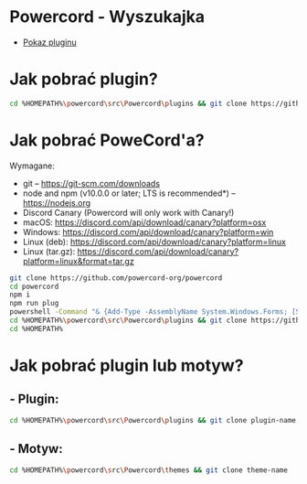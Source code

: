 # Powercord - Wyszukajka

- [Pokaz pluginu](https://streamable.com/uwu4au)

# Jak pobrać plugin?

```bash
cd %HOMEPATH%\powercord\src\Powercord\plugins && git clone https://github.com/Donnnek/-POWERCORD-WYSZUKAJKA.git
```

# Jak pobrać PoweCord'a?

Wymagane:

- git – https://git-scm.com/downloads
- node and npm (v10.0.0 or later; LTS is recommended*) – https://nodejs.org
- Discord Canary (Powercord will only work with Canary!)
- macOS: https://discord.com/api/download/canary?platform=osx
- Windows: https://discord.com/api/download/canary?platform=win
- Linux (deb): https://discord.com/api/download/canary?platform=linux
- Linux (tar.gz): https://discord.com/api/download/canary?platform=linux&format=tar.gz

```bash
git clone https://github.com/powercord-org/powercord
cd powercord
npm i
npm run plug
powershell -Command "& {Add-Type -AssemblyName System.Windows.Forms; [System.Windows.Forms.MessageBox]::Show('Close DiscordCanary using the taskbar', 'Please read', 'OK', [System.Windows.Forms.MessageBoxIcon]::Information);}"
cd %HOMEPATH%\powercord\src\Powercord\plugins && git clone https://github.com/redstonekasi/theme-toggler
cd %HOMEPATH%
```

# Jak pobrać plugin lub motyw?

## - Plugin:
```bash
cd %HOMEPATH%\powercord\src\Powercord\plugins && git clone plugin-name
```

## - Motyw:
```bash
cd %HOMEPATH%\powercord\src\Powercord\themes && git clone theme-name
```
